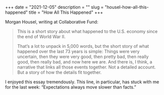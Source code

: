 +++
date = "2021-12-05"
description = ""
slug = "housel-how-all-this-happened"
title = "How All This Happened"
+++

Morgan Housel, writing at Collaborative Fund:

> This is a short story about what happened to the U.S. economy since the end 
> of World War II.
>
> That’s a lot to unpack in 5,000 words, but the short story of what happened 
> over the last 73 years is simple: Things were very uncertain, then they were 
> very good, then pretty bad, then really good, then really bad, and now here we 
> are. And there is, I think, a narrative that links all those events together. 
> Not a detailed account. But a story of how the details fit together.

I enjoyed this essay tremendously. This line, in particular, has stuck with me for 
the last week: “Expectations always move slower than facts.”

